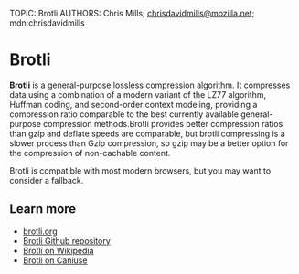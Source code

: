 TOPIC: Brotli
AUTHORS: Chris Mills; chrisdavidmills@mozilla.net; mdn:chrisdavidmills

# Brotli

**Brotli** is a general-purpose lossless compression algorithm. It compresses data using a
combination of a modern variant of the LZ77 algorithm, Huffman coding, and second-order context modeling,
providing a compression ratio comparable to the best currently available general-purpose compression
methods.Brotli provides better compression ratios than gzip and deflate speeds are comparable,
but brotli compressing is a slower process than Gzip compression, so gzip may be a better option for
the compression of non-cachable content.

Brotli is compatible with most modern browsers, but you may want to consider a fallback.

## Learn more

- [brotli.org](https://brotli.org/)
- [Brotli Github repository](https://github.com/google/brotli)
- [Brotli on Wikipedia](https://en.wikipedia.org/wiki/Brotli)
- [Brotli on Caniuse](https://caniuse.com/#feat=brotli)
